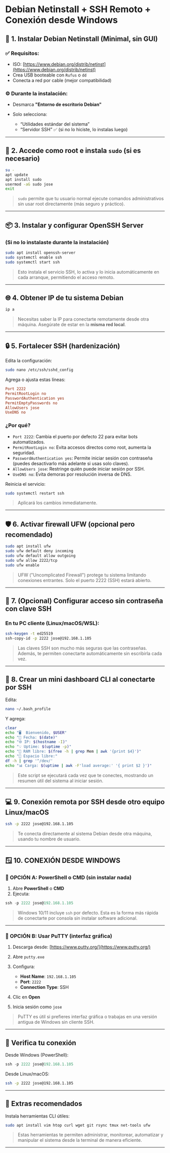 # Debian Netinstall + SSH Remoto + Conexión desde Windows

## 🔧 1. Instalar Debian Netinstall (Minimal, sin GUI)

### ✅ Requisitos:

* ISO: [https://www.debian.org/distrib/netinst](https://www.debian.org/distrib/netinst)
* Crea USB booteable con `Rufus` o `dd`
* Conecta a red por cable (mejor compatibilidad)

### ⚙️ Durante la instalación:

* Desmarca **"Entorno de escritorio Debian"**
* Solo selecciona:

  * “Utilidades estándar del sistema”
  * “Servidor SSH” ✅ (si no lo hiciste, lo instalas luego)

---

## 🔐 2. Accede como root e instala `sudo` (si es necesario)

```bash
su -
apt update
apt install sudo
usermod -aG sudo jose
exit
```

> `sudo` permite que tu usuario normal ejecute comandos administrativos sin usar root directamente (más seguro y práctico).

---

## 📦 3. Instalar y configurar OpenSSH Server

### (Si no lo instalaste durante la instalación)

```bash
sudo apt install openssh-server
sudo systemctl enable ssh
sudo systemctl start ssh
```

> Esto instala el servicio SSH, lo activa y lo inicia automáticamente en cada arranque, permitiendo el acceso remoto.

---

## 🌐 4. Obtener IP de tu sistema Debian

```bash
ip a
```

> Necesitas saber la IP para conectarte remotamente desde otra máquina. Asegúrate de estar en la **misma red local**.

---

## 🔒 5. Fortalecer SSH (hardenización)

Edita la configuración:

```bash
sudo nano /etc/ssh/sshd_config
```

Agrega o ajusta estas líneas:

```ini
Port 2222
PermitRootLogin no
PasswordAuthentication yes
PermitEmptyPasswords no
AllowUsers jose
UseDNS no
```

### ¿Por qué?

* `Port 2222`: Cambia el puerto por defecto 22 para evitar bots automatizados.
* `PermitRootLogin no`: Evita accesos directos como root, aumenta la seguridad.
* `PasswordAuthentication yes`: Permite iniciar sesión con contraseña (puedes desactivarlo más adelante si usas solo claves).
* `AllowUsers jose`: Restringe quién puede iniciar sesión por SSH.
* `UseDNS no`: Evita demoras por resolución inversa de DNS.

Reinicia el servicio:

```bash
sudo systemctl restart ssh
```

> Aplicará los cambios inmediatamente.

---

## 🛡️ 6. Activar firewall UFW (opcional pero recomendado)

```bash
sudo apt install ufw
sudo ufw default deny incoming
sudo ufw default allow outgoing
sudo ufw allow 2222/tcp
sudo ufw enable
```

> UFW ("Uncomplicated Firewall") protege tu sistema limitando conexiones entrantes. Solo el puerto 2222 (SSH) estará abierto.

---

## 🔑 7. (Opcional) Configurar acceso sin contraseña con clave SSH

### En tu PC cliente (Linux/macOS/WSL):

```bash
ssh-keygen -t ed25519
ssh-copy-id -p 2222 jose@192.168.1.105
```

> Las claves SSH son mucho más seguras que las contraseñas. Además, te permiten conectarte automáticamente sin escribirla cada vez.

---

## 🧠 8. Crear un mini dashboard CLI al conectarte por SSH

Edita:

```bash
nano ~/.bash_profile
```

Y agrega:

```bash
clear
echo "🖥️  Bienvenido, $USER"
echo "📅 Fecha: $(date)"
echo "🌐 IP: $(hostname -I)"
echo "💡 Uptime: $(uptime -p)"
echo "🧠 RAM libre: $(free -h | grep Mem | awk '{print $4}')"
echo "💾 Espacio libre:"
df -h | grep '^/dev/'
echo "📊 Carga: $(uptime | awk -F'load average:' '{ print $2 }')"
```

> Este script se ejecutará cada vez que te conectes, mostrando un resumen útil del sistema al iniciar sesión.

---

## 💻 9. Conexión remota por SSH desde otro equipo Linux/macOS

```bash
ssh -p 2222 jose@192.168.1.105
```

> Te conecta directamente al sistema Debian desde otra máquina, usando tu nombre de usuario.

---

## 🪟 10. CONEXIÓN DESDE **WINDOWS**

### 🔹 OPCIÓN A: PowerShell o CMD (sin instalar nada)

1. Abre **PowerShell** o **CMD**
2. Ejecuta:

```powershell
ssh -p 2222 jose@192.168.1.105
```

> Windows 10/11 incluye `ssh` por defecto. Esta es la forma más rápida de conectarte por consola sin instalar software adicional.

---

### 🔹 OPCIÓN B: Usar **PuTTY** (interfaz gráfica)

1. Descarga desde: [https://www.putty.org/](https://www.putty.org/)
2. Abre `putty.exe`
3. Configura:

   * **Host Name**: `192.168.1.105`
   * **Port**: `2222`
   * **Connection Type**: SSH
4. Clic en **Open**
5. Inicia sesión como `jose`

> PuTTY es útil si prefieres interfaz gráfica o trabajas en una versión antigua de Windows sin cliente SSH.

---

## 🧪 Verifica tu conexión

Desde Windows (PowerShell):

```powershell
ssh -p 2222 jose@192.168.1.105
```

Desde Linux/macOS:

```bash
ssh -p 2222 jose@192.168.1.105
```

---

## 🎯 Extras recomendados

Instala herramientas CLI útiles:

```bash
sudo apt install vim htop curl wget git rsync tmux net-tools ufw
```

> Estas herramientas te permiten administrar, monitorear, automatizar y manipular el sistema desde la terminal de manera eficiente.

---
